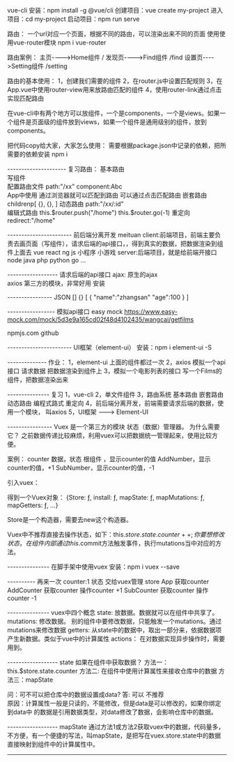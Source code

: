 vue-cli
    安装：npm install -g @vue/cli
    创建项目：vue create my-project
    进入项目：cd my-project
    启动项目：npm run serve

路由：
    一个url对应一个页面，根据不同的路由，可以渲染出来不同的页面
    使用使用vue-router模块  npm i vue-router

路由案例：
    主页---->Home组件    /
    发现页---->Find组件   /find
    设置页---->Setting组件  /setting

路由的基本使用：
    1，创建我们需要的组件
    2，在router.js中设置匹配规则
    3，在App.vue中使用router-view用来放路由匹配的组件
    4，使用router-link通过点击实现匹配路由

在vue-cli中有两个地方可以放组件，一个是components，一个是views。如果一个组件是页面级的组件放到views，如果一个组件是通用级别的组件，放到components。

把代码copy给大家，大家怎么使用：
    需要根据package.json中记录的依赖，把所需要的依赖安装  npm i 

--------------------- 复习路由：
基本路由  
    写组件  
    配置路由文件   path:"/xx"   component:Abc   
    App中使用<router-view>   通过浏览器就可以匹配到路由
    <router-link>   可以通过点击匹配路由
嵌套路由
    childrenp[
        {},
        {},
    ]
动态路由
    path:"/xx/:id"    
编辑式路由
    this.$router.push("/home")
    this.$router.go(-1)
重定向
    redirect:"/home"

----------------------- 前后端分离开发  meituan 
client:前端项目，前端主要负责去画页面（写组件），请求后端的api接口，，得到真实的数据，把数据渲染到组件上面去
    vue
    react
    ng
    js
    小程序
    小游戏
server:后端项目，就是给前端开接口
    node
    java
    php
    python
    go
    ...

------------------ 请求后端的api接口
ajax: 
    原生的ajax  
    axios  第三方的模块，非常好用  安装  

---------------- JSON 
[]   {}
[
    {
        "name":"zhangsan"
        "age":100
    }
]

----------------- 模拟api接口  easy mock
https://www.easy-mock.com/mock/5d3e9a165cd02f48d4102435/wangcai/getfilms


npmjs.com 
github

-----------------------  UI框架（element-ui）
安装：npm i element-ui -S

-------------- 作业：
1，element-ui  上面的组件都过一次
2，axios 模拟一个api接口   请求数据   把数据渲染到组件上
3，模拟一个电影列表的接口  写一个Films的组件，把数据渲染出来

--------------- 复习 
1，vue-cli
2，单文件组件
3，路由系统
    基本路由  嵌套路由   动态路由   编程式路式  重定向
4，前后端分离开发，前端需要请求后端的数据，使用一个模块，    叫axios
5，UI框架 ---> Element-UI

---------------- Vuex   是一个第三方的模块
状态（数据）管理器。
为什么需要它？
    之前数据传递比较麻烦，利用vuex可以把数据统一管理起来，使用比较方便。

案例： counter 数据，状态
    根组件 ，显示counter的值
    AddNumber，显示counter的值，+1
    SubNumber，显示counter的值，-1

引入vuex：
    <script src="./vue.js"></script>
    <script src="./vuex.js"></script>

得到一个Vuex对象：
    {Store: ƒ, install: ƒ, mapState: ƒ, mapMutations: ƒ, mapGetters: ƒ, …}

Store是一个构造器，需要去new这个构造器。

Vuex中不推荐直接去操作状态，如下：this.$store.state.counter++;你要想修改状态，在组件内部通过this.$commit方法触发事件，执行mutations当中对应的方法。


--------------- 在脚手架中使用vuex 
安装：npm i vuex --save


---------- 再来一次
counter:1  状态   交给vuex管理   store
App          获取counter
AddCounter   获取counter   操作counter +1
SubCounter   获取counter   操作counter -1

--------------- vuex中四个概念
state:
    放数据。数据就可以在组件中共享了。
mutations:
    修改数据。 别的组件中要修改数据，只能触发一个mutations。通过mutations来修改数据
getters:
    从state中的数据中，取出一部分来，依据数据项产生新数据。类似于vue中的计算属性
actions：
    在对数据实现异步操作时，需要用到。

------------------ state
如果在组件中获取数据？
    方法一：this.$store.state.counter
    方法二: 在组件中使用计算属性来接收仓库中的数据
    方法三：mapState

问：可不可以把仓库中的数据设置成data?
答: 可以   不推荐  
原因：计算属性一般是只读的，不能修改，但是data是可以修改的，如果你绑定到data中
的数据是引用数据类型，对data修改了数据，会影响仓库中的数据。 

------------------ mapState
通过方法1或方法2获取vuex中的数据，代码量多，不方便，有一个便捷的写法，叫mapState，是把写在vuex.store.state中的数据直接映射到组件中的计算属性中。

------------------  









